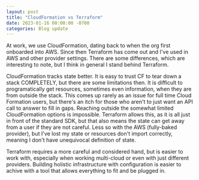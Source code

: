 ```yaml
---
layout: post
title: "CloudFormation vs Terraform"
date: 2023-01-16 00:00:00 -0700
categories: Blog update
---
```


At work, we use CloudFormation, dating back to when the org first onboarded into AWS. Since then Terraform has come out and I've used in AWS and other provider settings. There are some differences, which are interesting to note, but I think in general I stand behind Terraform. 

CloudFormation tracks state better. It is easy to trust CF to tear down a stack COMPLETELY, but there are some limitations then. It is difficult to programatically get resources, sometimes even information, when they are from outside the stack. This comes up rarely as an issue for full time Cloud Formation users, but there's an itch for those who aren't to just want an API call to answer to fill in gaps. Reaching outside the somewhat limited CloudFormation options is impossible. Terraform allows this, as it is all just in front of the standard SDK, but that also means the state can get away from a user if they are not careful. Less so with the AWS (fully-baked provider), but I've lost my state or resources don't import correctly, meaning I don't have unequivocal definition of state. 

Terraform requires a more careful and considered hand, but is easier to work with, especially when working multi-cloud or even with just different providers. Building holistic infrastructure with configuration is easier to achive with a tool that allows everything to fit and be plugged in. 
